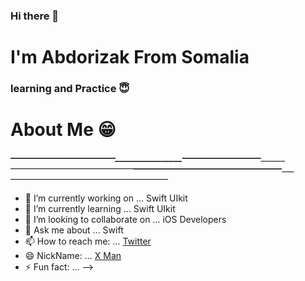 ### Hi there 👋

# I'm Abdorizak From Somalia
### learning and Practice 😇

# About Me 😁
___________————————————________________—————————_________________——————————————___________________—————————————————______________________——————————————————
- 🔭 I’m currently working on ... Swift UIkit
- 🌱 I’m currently learning ... Swift UIkit
- 👯 I’m looking to collaborate on ... iOS Developers
- 💬 Ask me about ... Swift
- 📫 How to reach me: ... [Twitter](twitter.com/abdorizak3)
- 😄 NickName: ... [X Man](facebook.com/abdorizak3)
- ⚡ Fun fact: ...
-->
